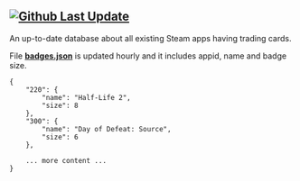 
[![Github Last Update](https://img.shields.io/github/last-commit/nolddor/steam-badges-db?label=Last%20Update&logo=github)](https://github.com/nolddor/steam-badges-db/commits)
---
An up-to-date database about all existing Steam apps having trading cards.

File **[badges.json](https://github.com/nolddor/steam-badges-db/raw/main/data/badges.json)** is updated hourly and it includes appid, name and badge size.
```
{
    "220": {
        "name": "Half-Life 2",
        "size": 8
    },
    "300": {
        "name": "Day of Defeat: Source",
        "size": 6
    },

    ... more content ...
}
```

